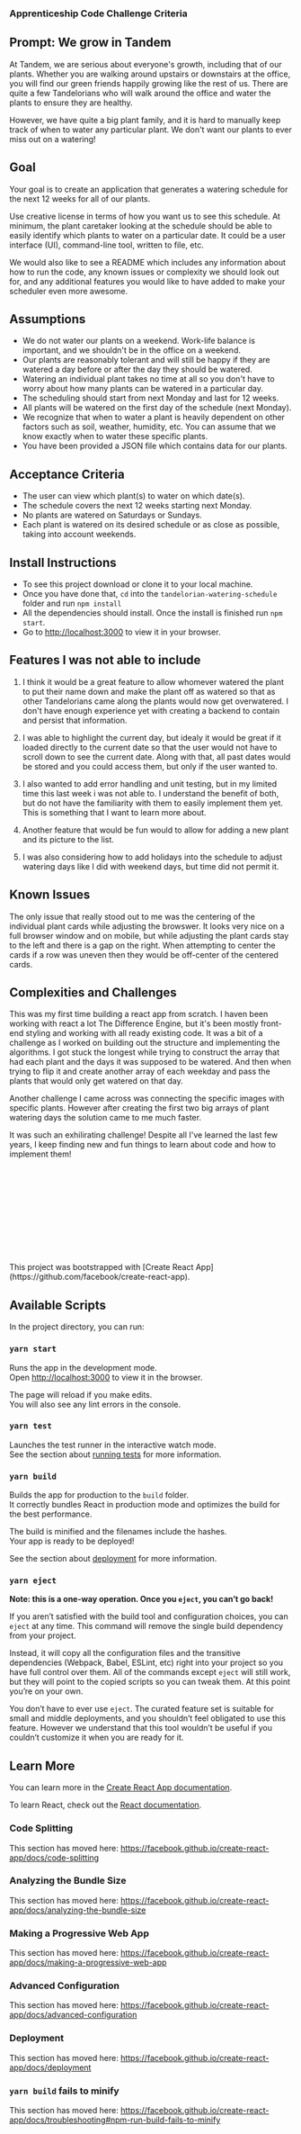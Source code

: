 ### Apprenticeship Code Challenge Criteria

## Prompt: We grow in Tandem
At Tandem, we are serious about everyone's growth, including that of our plants. Whether you are
walking around upstairs or downstairs at the office, you will find our green friends happily growing like
the rest of us. There are quite a few Tandelorians who will walk around the office and water the plants
to ensure they are healthy.

However, we have quite a big plant family, and it is hard to manually keep track of when to water any
particular plant. We don't want our plants to ever miss out on a watering!

## Goal
Your goal is to create an application that generates a watering schedule for the next 12 weeks for all of
our plants.

Use creative license in terms of how you want us to see this schedule. At minimum, the plant caretaker
looking at the schedule should be able to easily identify which plants to water on a particular date. It
could be a user interface (UI), command-line tool, written to file, etc.

We would also like to see a README which includes any information about how to run the code, any
known issues or complexity we should look out for, and any additional features you would like to have
added to make your scheduler even more awesome.

## Assumptions
* We do not water our plants on a weekend. Work-life balance is important, and we shouldn't be in
the office on a weekend.
* Our plants are reasonably tolerant and will still be happy if they are watered a day before or after
the day they should be watered.
* Watering an individual plant takes no time at all so you don't have to worry about how many
plants can be watered in a particular day.
* The scheduling should start from next Monday and last for 12 weeks.
* All plants will be watered on the first day of the schedule (next Monday).
* We recognize that when to water a plant is heavily dependent on other factors such as soil,
weather, humidity, etc. You can assume that we know exactly when to water these specific plants.
* You have been provided a JSON file which contains data for our plants.

## Acceptance Criteria
* The user can view which plant(s) to water on which date(s).
* The schedule covers the next 12 weeks starting next Monday.
* No plants are watered on Saturdays or Sundays.
* Each plant is watered on its desired schedule or as close as possible, taking into account weekends.

## Install Instructions
* To see this project download or clone it to your local machine.
* Once you have done that, `cd` into the `tandelorian-watering-schedule` folder and run `npm install`
* All the dependencies should install. Once the install is finished run `npm start`.
* Go to [http://localhost:3000](http://localhost:3000) to view it in your browser.

## Features I was not able to include
1) I think it would be a great feature to allow whomever watered the plant to put their name down and make the plant off as watered so that as other Tandelorians came along the plants would now get overwatered. I don't have enough experience yet with creating a backend to contain and persist that information.

2) I was able to highlight the current day, but idealy it would be great if it loaded directly to the current date so that the user would not have to scroll down to see the current date. Along with that, all past dates would be stored and you could access them, but only if the user wanted to.

3) I also wanted to add error handling and unit testing, but in my limited time this last week i was not able to. I understand the benefit of both, but do not have the familiarity with them to easily implement them yet. This is something that I want to learn more about.

4) Another feature that would be fun would to allow for adding a new plant and its picture to the list.

5) I was also considering how to add holidays into the schedule to adjust watering days like I did with weekend days, but time did not permit it.

## Known Issues
The only issue that really stood out to me was the centering of the individual plant cards while adjusting the browswer. It looks very nice on a full browser window and on mobile, but while adjusting the plant cards stay to the left and there is a gap on the right. When attempting to center the cards if a row was uneven then they would be off-center of the centered cards.

## Complexities and Challenges
This was my first time building a react app from scratch. I haven been working with react a lot The Difference Engine, but it's been mostly front-end styling and working with all ready existing code. It was a bit of a challenge as I worked on building out the structure and implementing the algorithms. I got stuck the longest while trying to construct the array that had each plant and the days it was supposed to be watered. And then when trying to flip it and create another array of each weekday and pass the plants that would only get watered on that day.

Another challenge I came across was connecting the specific images with specific plants. However after creating the first two big arrays of plant watering days the solution came to me much faster.

It was such an exhilirating challenge! Despite all I've learned the last few years, I keep finding new and fun things to learn about code and how to implement them!

<br />
<br />
<br />
<br />
<br />
<br />
<br />
<br />
<br />
<br />
This project was bootstrapped with [Create React App](https://github.com/facebook/create-react-app).

## Available Scripts

In the project directory, you can run:

### `yarn start`

Runs the app in the development mode.<br />
Open [http://localhost:3000](http://localhost:3000) to view it in the browser.

The page will reload if you make edits.<br />
You will also see any lint errors in the console.

### `yarn test`

Launches the test runner in the interactive watch mode.<br />
See the section about [running tests](https://facebook.github.io/create-react-app/docs/running-tests) for more information.

### `yarn build`

Builds the app for production to the `build` folder.<br />
It correctly bundles React in production mode and optimizes the build for the best performance.

The build is minified and the filenames include the hashes.<br />
Your app is ready to be deployed!

See the section about [deployment](https://facebook.github.io/create-react-app/docs/deployment) for more information.

### `yarn eject`

**Note: this is a one-way operation. Once you `eject`, you can’t go back!**

If you aren’t satisfied with the build tool and configuration choices, you can `eject` at any time. This command will remove the single build dependency from your project.

Instead, it will copy all the configuration files and the transitive dependencies (Webpack, Babel, ESLint, etc) right into your project so you have full control over them. All of the commands except `eject` will still work, but they will point to the copied scripts so you can tweak them. At this point you’re on your own.

You don’t have to ever use `eject`. The curated feature set is suitable for small and middle deployments, and you shouldn’t feel obligated to use this feature. However we understand that this tool wouldn’t be useful if you couldn’t customize it when you are ready for it.

## Learn More

You can learn more in the [Create React App documentation](https://facebook.github.io/create-react-app/docs/getting-started).

To learn React, check out the [React documentation](https://reactjs.org/).

### Code Splitting

This section has moved here: https://facebook.github.io/create-react-app/docs/code-splitting

### Analyzing the Bundle Size

This section has moved here: https://facebook.github.io/create-react-app/docs/analyzing-the-bundle-size

### Making a Progressive Web App

This section has moved here: https://facebook.github.io/create-react-app/docs/making-a-progressive-web-app

### Advanced Configuration

This section has moved here: https://facebook.github.io/create-react-app/docs/advanced-configuration

### Deployment

This section has moved here: https://facebook.github.io/create-react-app/docs/deployment

### `yarn build` fails to minify

This section has moved here: https://facebook.github.io/create-react-app/docs/troubleshooting#npm-run-build-fails-to-minify
